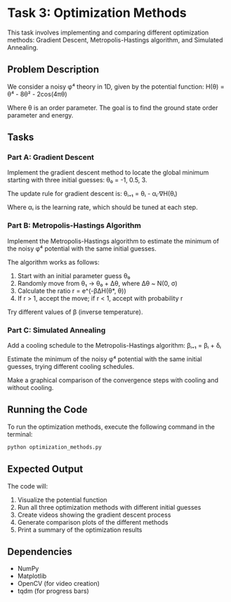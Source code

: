 # Task 3: Optimization Methods

This task involves implementing and comparing different optimization methods: Gradient Descent, Metropolis-Hastings algorithm, and Simulated Annealing.

## Problem Description

We consider a noisy φ⁴ theory in 1D, given by the potential function:
H(θ) = θ⁴ - 8θ² - 2cos(4πθ)

Where θ is an order parameter. The goal is to find the ground state order parameter and energy.

## Tasks

### Part A: Gradient Descent

Implement the gradient descent method to locate the global minimum starting with three initial guesses: θ₀ = -1, 0.5, 3.

The update rule for gradient descent is:
θᵢ₊₁ = θᵢ - αᵢ·∇H(θᵢ)

Where αᵢ is the learning rate, which should be tuned at each step.

### Part B: Metropolis-Hastings Algorithm

Implement the Metropolis-Hastings algorithm to estimate the minimum of the noisy φ⁴ potential with the same initial guesses.

The algorithm works as follows:
1. Start with an initial parameter guess θ₀
2. Randomly move from θ₁ → θ₀ + Δθ, where Δθ ~ N(0, σ)
3. Calculate the ratio r = e^(-βΔH(θ*, θ))
4. If r > 1, accept the move; if r < 1, accept with probability r

Try different values of β (inverse temperature).

### Part C: Simulated Annealing

Add a cooling schedule to the Metropolis-Hastings algorithm:
βᵢ₊₁ = βᵢ + δᵢ

Estimate the minimum of the noisy φ⁴ potential with the same initial guesses, trying different cooling schedules.

Make a graphical comparison of the convergence steps with cooling and without cooling.

## Running the Code

To run the optimization methods, execute the following command in the terminal:

```bash
python optimization_methods.py
```

## Expected Output

The code will:
1. Visualize the potential function
2. Run all three optimization methods with different initial guesses
3. Create videos showing the gradient descent process
4. Generate comparison plots of the different methods
5. Print a summary of the optimization results

## Dependencies

- NumPy
- Matplotlib
- OpenCV (for video creation)
- tqdm (for progress bars) 